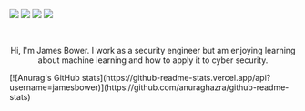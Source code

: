 [<img src="https://img.shields.io/badge/linkedin-%230077B5.svg?&style=for-the-badge&logo=linkedin&logoColor=white" />](https://www.linkedin.com/in/jamesbower/) [<img src="https://img.shields.io/badge/twitter-%230077B5.svg?&style=for-the-badge&logo=twitter&logoColor=white&color=00acee" />](https://twitter.com/jamesbower) [<img src="https://img.shields.io/badge/youtube-%23FF0000.svg?&style=for-the-badge&logo=youtube&logoColor=white" />](https://www.youtube.com/c/jamesbower1) [<img src="https://img.shields.io/badge/medium-%2312100E.svg?&style=for-the-badge&logo=medium&logoColor=white" />](https://www.jamesbower.com)

<br>

<p align="center">
Hi, I'm James Bower. I work as a security engineer but am enjoying learning about machine learning and how to apply it to cyber security.
</p>
[![Anurag's GitHub stats](https://github-readme-stats.vercel.app/api?username=jamesbower)](https://github.com/anuraghazra/github-readme-stats)
